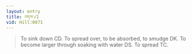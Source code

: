 ```yaml
---
layout: entry
title: འདལ་√1
vid: Hill:0871
---
```

> To sink down CD\. To spread over, to be absorbed, to smudge DK\. To become larger through soaking with water DS\. To spread TC\.


